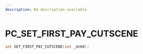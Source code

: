 ```yaml
---
description: No description available 
---
```


# PC\_SET_FIRST_PAY_CUTSCENE

```cpp
int SET_FIRST_PAY_CUTSCENE(int _Unk0);
```